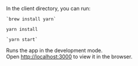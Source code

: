 In the client directory, you can run:

```
`brew install yarn`
```

```
yarn install
```

```
`yarn start`
```

Runs the app in the development mode.<br />
Open [http://localhost:3000](http://localhost:3000) to view it in the browser.

